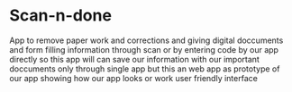 # Scan-n-done
App to remove paper work and corrections and giving digital doccuments and form filling information through scan or by entering code by our app directly so this app will can save our information with our important doccuments only through single app but this an web app as prototype of our app showing how our app looks or work user friendly interface
